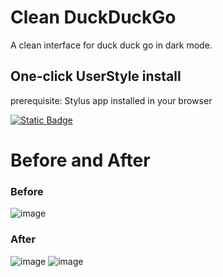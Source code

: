 # Clean DuckDuckGo
A clean interface for duck duck go in dark mode.


## One-click UserStyle install

prerequisite: Stylus app installed in your browser

[![Static Badge](https://img.shields.io/badge/Install-Userstyle?style=flat&label=Install%20Directly%20with%20Stylus)](https://github.com/revoconner/duckduckgo-clean/raw/refs/heads/main/duckduckgo.user.css)

# Before and After
### Before
![image](https://github.com/user-attachments/assets/17061572-3fa8-44c8-80d9-8000a437170a)

### After
![image](https://github.com/user-attachments/assets/1d80d9df-6422-41cd-a77b-6acf61579fec)
![image](https://github.com/user-attachments/assets/2e53cef0-9ba6-4842-9177-78d88a7a4f60)


